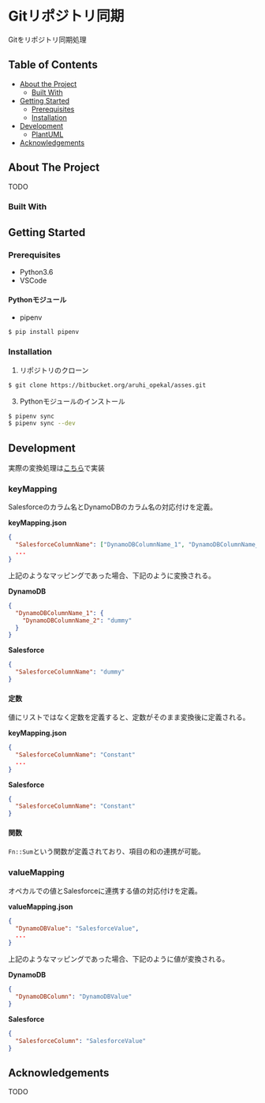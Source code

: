 # Gitリポジトリ同期

Gitをリポジトリ同期処理

<!-- TABLE OF CONTENTS -->
## Table of Contents

* [About the Project](#about-the-project)
  * [Built With](#built-with)
* [Getting Started](#getting-started)
  * [Prerequisites](#prerequisites)
  * [Installation](#installation)
* [Development](#development)
  * [PlantUML](#plantuml)
* [Acknowledgements](#acknowledgements)


## About The Project

TODO

### Built With

## Getting Started

### Prerequisites

* Python3.6
* VSCode

#### Pythonモジュール

* pipenv

```
$ pip install pipenv
```

### Installation

1. リポジトリのクローン
```sh
$ git clone https://bitbucket.org/aruhi_opekal/asses.git
```
3. Pythonモジュールのインストール
```sh
$ pipenv sync
$ pipenv sync --dev
```

<!-- DEVELOPMENT -->
## Development

実際の変換処理は[こちら](https://bigtree.backlog.jp/git/AST/salesforce-api/tree/master)で実装

### keyMapping

Salesforceのカラム名とDynamoDBのカラム名の対応付けを定義。

**keyMapping.json**
```json
{
  "SalesforceColumnName": ["DynamoDBColumnName_1", "DynamoDBColumnName_2"],
  ...
}
```
上記のようなマッピングであった場合、下記のように変換される。

**DynamoDB**
```json
{
  "DynamoDBColumnName_1": {
    "DynamoDBColumnName_2": "dummy"
  }
}
```
**Salesforce**
```json
{
  "SalesforceColumnName": "dummy"
}
```
#### 定数

値にリストではなく定数を定義すると、定数がそのまま変換後に定義される。

**keyMapping.json**
```json
{
  "SalesforceColumnName": "Constant"
  ...
}
```
**Salesforce**
```json
{
  "SalesforceColumnName": "Constant"
}
```
#### 関数

`Fn::Sum`という関数が定義されており、項目の和の連携が可能。

### valueMapping

オペカルでの値とSalesforceに連携する値の対応付けを定義。

**valueMapping.json**
```json
{
  "DynamoDBValue": "SalesforceValue",
  ...
}
```
上記のようなマッピングであった場合、下記のように値が変換される。

**DynamoDB**
```json
{
  "DynamoDBColumn": "DynamoDBValue"
}
```
**Salesforce**
```json
{
  "SalesforceColumn": "SalesforceValue"
}
```

<!-- ACKNOWLEDGEMENTS -->
## Acknowledgements

TODO